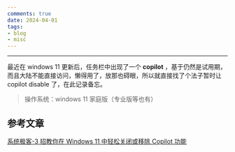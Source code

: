 ```yaml
---
comments: true
date: 2024-04-01
tags:
- blog
- misc
---
```


***

最近在 windows 11 更新后，任务栏中出现了一个 **copilot** ，基于仍然是试用期，而且大陆不能直接访问，懒得用了，放那也碍眼，所以就直接找了个法子暂时让 copilot disable 了，在此记录备忘。

> 操作系统：windows 11 家庭版（专业版等也有）

<!-- more -->

## 参考文章

[系统极客-3 招教你在 Windows 11 中轻松关闭或移除 Copilot 功能](https://www.sysgeek.cn/windows-11-disable-copilot/)
